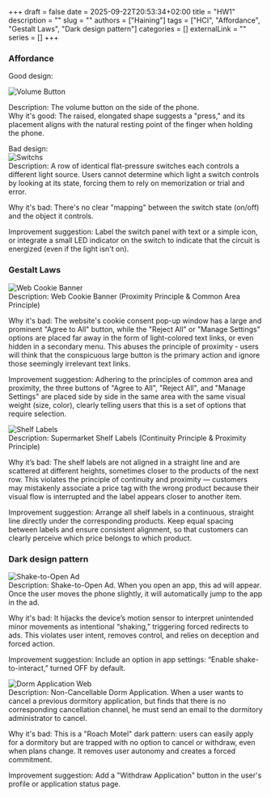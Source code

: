 +++ 
draft = false
date = 2025-09-22T20:53:34+02:00
title = "HW1"
description = ""
slug = ""
authors = ["Haining"]
tags = ["HCI", "Affordance", "Gestalt Laws", "Dark design pattern"]
categories = []
externalLink = ""
series = []
+++

### Affordance
Good design:  

![Volume Button](/haining-yu/images/p1.jpg "Volume Button")

Description: The volume button on the side of the phone.  
Why it's good: The raised, elongated shape suggests a "press," and its placement aligns with the natural resting point of the finger when holding the phone.  

Bad design:  
![Switchs](/haining-yu/images/p2.jpg "Switchs")  
Description: A row of identical flat-pressure switches each controls a different light source. Users cannot determine which light a switch controls by looking at its state, forcing them to rely on memorization or trial and error.

Why it's bad: There's no clear "mapping" between the switch state (on/off) and the object it controls.

Improvement suggestion: Label the switch panel with text or a simple icon, or integrate a small LED indicator on the switch to indicate that the circuit is energized (even if the light isn't on).

### Gestalt Laws
![Web Cookie Banner](/haining-yu/images/p3.png "Web Cookie Banner")   
Description: Web Cookie Banner (Proximity Principle & Common Area Principle)

Why it's bad: The website's cookie consent pop-up window has a large and prominent "Agree to All" button, while the "Reject All" or "Manage Settings" options are placed far away in the form of light-colored text links, or even hidden in a secondary menu. This abuses the principle of proximity - users will think that the conspicuous large button is the primary action and ignore those seemingly irrelevant text links.

Improvement suggestion: Adhering to the principles of common area and proximity, the three buttons of "Agree to All", "Reject All", and "Manage Settings" are placed side by side in the same area with the same visual weight (size, color), clearly telling users that this is a set of options that require selection.

![Shelf Labels](/haining-yu/images/p6.png "Shelf Labels")   
Description: Supermarket Shelf Labels (Continuity Principle & Proximity Principle)

Why it’s bad: The shelf labels are not aligned in a straight line and are scattered at different heights, sometimes closer to the products of the next row. This violates the principle of continuity and proximity — customers may mistakenly associate a price tag with the wrong product because their visual flow is interrupted and the label appears closer to another item.

Improvement suggestion: Arrange all shelf labels in a continuous, straight line directly under the corresponding products. Keep equal spacing between labels and ensure consistent alignment, so that customers can clearly perceive which price belongs to which product.

### Dark design pattern
![Shake-to-Open Ad](/haining-yu/images/p4.png "Shake-to-Open Ad")  
Description: Shake-to-Open Ad. When you open an app, this ad will appear. Once the user moves the phone slightly, it will automatically jump to the app in the ad.

Why it's bad: It hijacks the device’s motion sensor to interpret unintended minor movements as intentional “shaking,” triggering forced redirects to ads. This violates user intent, removes control, and relies on deception and forced action.

Improvement suggestion: Include an option in app settings: “Enable shake-to-interact,” turned OFF by default.

![Dorm Application Web](/haining-yu/images/p5.png "Dorm Application Web")  
Description: Non-Cancellable Dorm Application. When a user wants to cancel a previous dormitory application, but finds that there is no corresponding cancellation channel, he must send an email to the dormitory administrator to cancel.

Why it's bad: This is a "Roach Motel" dark pattern: users can easily apply for a dormitory but are trapped with no option to cancel or withdraw, even when plans change. It removes user autonomy and creates a forced commitment.

Improvement suggestion: Add a "Withdraw Application" button in the user's profile or application status page.

